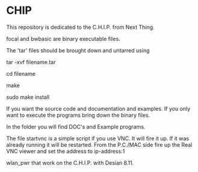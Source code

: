 # CHIP

This repository is dedicated to the C.H.I.P. from Next Thing.

focal and bwbasic are binary executable files.

The 'tar' files should be brought down and untarred using

tar -xvf filename.tar

cd filename

make

sudo make install


If you want the source code and documentation and examples. If
you only want to execute the programs bring down the binary files.

In the folder you will find DOC's and Example programs.

The file startvnc is a simple script if you use VNC. It will
fire it up. If it was already running it will be restarted.
From the P.C./MAC side fire up the Real VNC viewer and set the 
address to  ip-address:1

wlan_pwr that work on the C.H.I.P. with Desian 8.11.

